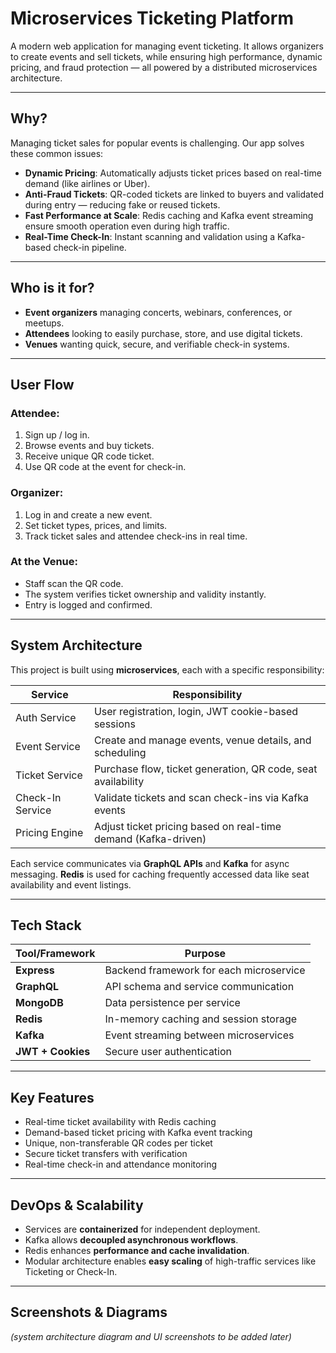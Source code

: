 # Microservices Ticketing Platform

A modern web application for managing event ticketing. It allows organizers to create events and sell
tickets, while ensuring high performance, dynamic pricing, and fraud protection — all powered by a distributed
microservices architecture.

---

## Why?

Managing ticket sales for popular events is challenging. Our app solves these common issues:

- **Dynamic Pricing**: Automatically adjusts ticket prices based on real-time demand (like airlines or Uber).
- **Anti-Fraud Tickets**: QR-coded tickets are linked to buyers and validated during entry — reducing fake or reused
  tickets.
- **Fast Performance at Scale**: Redis caching and Kafka event streaming ensure smooth operation even during high
  traffic.
- **Real-Time Check-In**: Instant scanning and validation using a Kafka-based check-in pipeline.

---

## Who is it for?

- **Event organizers** managing concerts, webinars, conferences, or meetups.
- **Attendees** looking to easily purchase, store, and use digital tickets.
- **Venues** wanting quick, secure, and verifiable check-in systems.

---

## User Flow

### Attendee:

1. Sign up / log in.
2. Browse events and buy tickets.
3. Receive unique QR code ticket.
4. Use QR code at the event for check-in.

### Organizer:

1. Log in and create a new event.
2. Set ticket types, prices, and limits.
3. Track ticket sales and attendee check-ins in real time.

### At the Venue:

- Staff scan the QR code.
- The system verifies ticket ownership and validity instantly.
- Entry is logged and confirmed.

---

## System Architecture

This project is built using **microservices**, each with a specific responsibility:

| Service          | Responsibility                                                 |
|------------------|----------------------------------------------------------------|
| Auth Service     | User registration, login, JWT cookie-based sessions            |
| Event Service    | Create and manage events, venue details, and scheduling        |
| Ticket Service   | Purchase flow, ticket generation, QR code, seat availability   |
| Check-In Service | Validate tickets and scan check-ins via Kafka events           |
| Pricing Engine   | Adjust ticket pricing based on real-time demand (Kafka-driven) |

Each service communicates via **GraphQL APIs** and **Kafka** for async messaging. **Redis** is used for caching
frequently accessed data like seat availability and event listings.

---

## Tech Stack

| Tool/Framework    | Purpose                                 |
|-------------------|-----------------------------------------|
| **Express**       | Backend framework for each microservice |
| **GraphQL**       | API schema and service communication    |
| **MongoDB**       | Data persistence per service            |
| **Redis**         | In-memory caching and session storage   |
| **Kafka**         | Event streaming between microservices   |
| **JWT + Cookies** | Secure user authentication              |

---

## Key Features

- Real-time ticket availability with Redis caching
- Demand-based ticket pricing with Kafka event tracking
- Unique, non-transferable QR codes per ticket
- Secure ticket transfers with verification
- Real-time check-in and attendance monitoring

---

## DevOps & Scalability

- Services are **containerized** for independent deployment.
- Kafka allows **decoupled asynchronous workflows**.
- Redis enhances **performance and cache invalidation**.
- Modular architecture enables **easy scaling** of high-traffic services like Ticketing or Check-In.

---

## Screenshots & Diagrams

*(system architecture diagram and UI screenshots to be added later)*